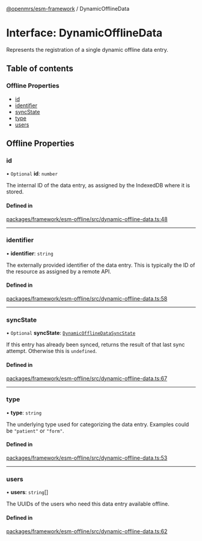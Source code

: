 [@openmrs/esm-framework](../API.md) / DynamicOfflineData

# Interface: DynamicOfflineData

Represents the registration of a single dynamic offline data entry.

## Table of contents

### Offline Properties

- [id](DynamicOfflineData.md#id)
- [identifier](DynamicOfflineData.md#identifier)
- [syncState](DynamicOfflineData.md#syncstate)
- [type](DynamicOfflineData.md#type)
- [users](DynamicOfflineData.md#users)

## Offline Properties

### id

• `Optional` **id**: `number`

The internal ID of the data entry, as assigned by the IndexedDB where it is stored.

#### Defined in

[packages/framework/esm-offline/src/dynamic-offline-data.ts:48](https://github.com/kirwea/openmrs-esm-core/blob/main/packages/framework/esm-offline/src/dynamic-offline-data.ts#L48)

___

### identifier

• **identifier**: `string`

The externally provided identifier of the data entry.
This is typically the ID of the resource as assigned by a remote API.

#### Defined in

[packages/framework/esm-offline/src/dynamic-offline-data.ts:58](https://github.com/kirwea/openmrs-esm-core/blob/main/packages/framework/esm-offline/src/dynamic-offline-data.ts#L58)

___

### syncState

• `Optional` **syncState**: [`DynamicOfflineDataSyncState`](DynamicOfflineDataSyncState.md)

If this entry has already been synced, returns the result of that last sync attempt.
Otherwise this is `undefined`.

#### Defined in

[packages/framework/esm-offline/src/dynamic-offline-data.ts:67](https://github.com/kirwea/openmrs-esm-core/blob/main/packages/framework/esm-offline/src/dynamic-offline-data.ts#L67)

___

### type

• **type**: `string`

The underlying type used for categorizing the data entry.
Examples could be `"patient"` or `"form"`.

#### Defined in

[packages/framework/esm-offline/src/dynamic-offline-data.ts:53](https://github.com/kirwea/openmrs-esm-core/blob/main/packages/framework/esm-offline/src/dynamic-offline-data.ts#L53)

___

### users

• **users**: `string`[]

The UUIDs of the users who need this data entry available offline.

#### Defined in

[packages/framework/esm-offline/src/dynamic-offline-data.ts:62](https://github.com/kirwea/openmrs-esm-core/blob/main/packages/framework/esm-offline/src/dynamic-offline-data.ts#L62)
